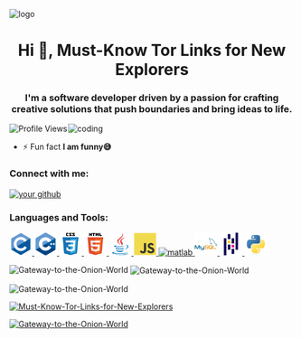 ![logo](https://github.com/Gateway-to-the-Onion-World/Gateway-to-the-Onion-World/blob/main/Image.png)
<h1 align="center">Hi 👋, Must-Know Tor Links for New Explorers</h1>
<h3 align="center"> I'm a software developer driven by a passion for crafting creative solutions that push boundaries and bring ideas to life. </h3>

<img align="right" alt="coding" width="400" src="https://user-images.githubusercontent.com/55389276/140866485-8fb1c876-9a8f-4d6a-98dc-08c4981eaf70.gif">



<p align="left">
  <img src="https://img.shields.io/badge/Profile%20Views-35470-0e75b6" alt="Profile Views">
</p>

- ⚡ Fun fact **I am funny😅**

<h3 align="left">Connect with me:</h3>
<p align="left">

<a href="https://github.com/Gateway-to-the-Onion-World" target="_blank">
  <img align="center" src="https://raw.githubusercontent.com/rahuldkjain/github-profile-readme-generator/master/src/images/icons/Social/github.svg" alt="your github" height="30" width="40" /></a>

</p>

<h3 align="left">Languages and Tools:</h3>
<p align="left"> <a href="https://www.cprogramming.com/" target="_blank" rel="noreferrer"> <img src="https://raw.githubusercontent.com/devicons/devicon/master/icons/c/c-original.svg" alt="c" width="40" height="40"/> </a> <a href="https://www.w3schools.com/cpp/" target="_blank" rel="noreferrer"> <img src="https://raw.githubusercontent.com/devicons/devicon/master/icons/cplusplus/cplusplus-original.svg" alt="cplusplus" width="40" height="40"/> </a> <a href="https://www.w3schools.com/css/" target="_blank" rel="noreferrer"> <img src="https://raw.githubusercontent.com/devicons/devicon/master/icons/css3/css3-original-wordmark.svg" alt="css3" width="40" height="40"/> </a> <a href="https://www.w3.org/html/" target="_blank" rel="noreferrer"> <img src="https://raw.githubusercontent.com/devicons/devicon/master/icons/html5/html5-original-wordmark.svg" alt="html5" width="40" height="40"/> </a> <a href="https://www.java.com" target="_blank" rel="noreferrer"> <img src="https://raw.githubusercontent.com/devicons/devicon/master/icons/java/java-original.svg" alt="java" width="40" height="40"/> </a> <a href="https://developer.mozilla.org/en-US/docs/Web/JavaScript" target="_blank" rel="noreferrer"> <img src="https://raw.githubusercontent.com/devicons/devicon/master/icons/javascript/javascript-original.svg" alt="javascript" width="40" height="40"/> </a> <a href="https://www.mathworks.com/" target="_blank" rel="noreferrer"> <img src="https://upload.wikimedia.org/wikipedia/commons/2/21/Matlab_Logo.png" alt="matlab" width="40" height="40"/> </a> <a href="https://www.mysql.com/" target="_blank" rel="noreferrer"> <img src="https://raw.githubusercontent.com/devicons/devicon/master/icons/mysql/mysql-original-wordmark.svg" alt="mysql" width="40" height="40"/> </a> <a href="https://pandas.pydata.org/" target="_blank" rel="noreferrer"> <img src="https://raw.githubusercontent.com/devicons/devicon/2ae2a900d2f041da66e950e4d48052658d850630/icons/pandas/pandas-original.svg" alt="pandas" width="40" height="40"/> </a> <a href="https://www.python.org" target="_blank" rel="noreferrer"> <img src="https://raw.githubusercontent.com/devicons/devicon/master/icons/python/python-original.svg" alt="python" width="40" height="40"/> </a> </p>

<p><img align="left" src="https://github-readme-stats.vercel.app/api/top-langs?username=Gateway-to-the-Onion-World&show_icons=true&locale=en&layout=compact" alt="Gateway-to-the-Onion-World"/></p>

<p>&nbsp;<img align="center" src="https://github-readme-stats.vercel.app/api?username=Gateway-to-the-Onion-World&show_icons=true&locale=en" alt="Gateway-to-the-Onion-World"/></p>

<p><img align="center" src="https://github-readme-streak-stats.herokuapp.com/?user=Gateway-to-the-Onion-World&" alt="Gateway-to-the-Onion-World"/></p>

<p>
<a href="https://github.com/Gateway-to-the-Onion-World/Must-Know-Tor-Links-for-New-Explorers">  
<img src="https://github-readme-stats.vercel.app/api/pin/?username=Gateway-to-the-Onion-World&repo=Must-Know-Tor-Links-for-New-Explorers&theme=White" alt="Must-Know-Tor-Links-for-New-Explorers"></p>

<p>
<a href="https://github.com/Gateway-to-the-Onion-World/Gateway-to-the-Onion-World">
<img src="https://github-readme-stats.vercel.app/api/pin/?username=Gateway-to-the-Onion-World&repo=Gateway-to-the-Onion-World&theme=White" alt="Gateway-to-the-Onion-World"></p>
